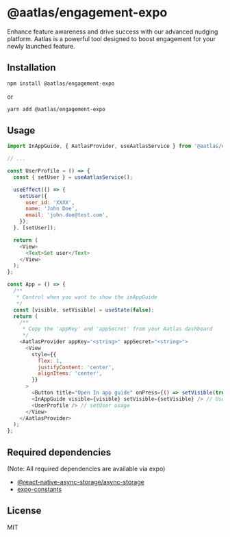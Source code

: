 # @aatlas/engagement-expo

Enhance feature awareness and drive success with our advanced nudging platform. Aatlas is a powerful tool designed to boost engagement for your newly launched feature.

## Installation

```sh
npm install @aatlas/engagement-expo
```

or

```sh
yarn add @aatlas/engagement-expo
```

## Usage

```js
import InAppGuide, { AatlasProvider, useAatlasService } from '@aatlas/engagement';

// ...

const UserProfile = () => {
  const { setUser } = useAatlasService();

  useEffect(() => {
    setUser({
      user_id: 'XXXX',
      name: 'John Doe',
      email: 'john.doe@test.com',
    });
  }, [setUser]);

  return (
    <View>
      <Text>Set user</Text>
    </View>
  );
};

const App = () => {
  /**
   * Control when you want to show the inAppGuide
   */
  const [visible, setVisible] = useState(false);
  return (
    /**
     * Copy the 'appKey' and 'appSecret' from your Aatlas dashboard
     */
    <AatlasProvider appKey="<string>" appSecret="<string>">
      <View
        style={{
          flex: 1,
          justifyContent: 'center',
          alignItems: 'center',
        }}
      >
        <Button title="Open In app guide" onPress={() => setVisible(true)} />
        <InAppGuide visible={visible} setVisible={setVisible} /> // Use the InAppGuide component with the required props
        <UserProfile /> // setUser usage
      </View>
    </AatlasProvider>
  );
};
```

## Required dependencies

(Note: All required dependencies are available via expo)

- [@react-native-async-storage/async-storage](https://docs.expo.dev/versions/latest/sdk/async-storage/)
- [expo-constants](https://docs.expo.dev/versions/latest/sdk/constants/)

## License

MIT
